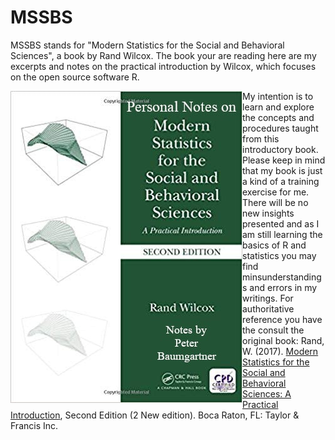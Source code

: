 # MSSBS

MSSBS stands for "Modern Statistics for the Social and Behavioral Sciences", a book by Rand Wilcox. The book your are reading here are my excerpts and notes on the practical introduction by Wilcox, which focuses on the open source software R.

<img align="left" src="images/MSSBS-Notes-cover-min.jpg" alt="Cover of Modern Statistics for the Social and Behavioral Sciences: A Practical Introduction">

My intention is to learn and explore the concepts and procedures taught from this introductory book. Please keep in mind that my book is just a kind of a training exercise for me. There will be no new insights presented and as I am still learning the basics of R and statistics you may find minsunderstandings and errors in my writings. For authoritative reference you have the consult the original book: Rand, W. (2017). [Modern Statistics for the Social and Behavioral Sciences: A Practical Introduction](https://www.crcpress.com/Modern-Statistics-for-the-Social-and-Behavioral-Sciences-A-Practical-Introduction/Wilcox/p/book/9781498796781), Second Edition (2 New edition). Boca Raton, FL: Taylor & Francis Inc.

